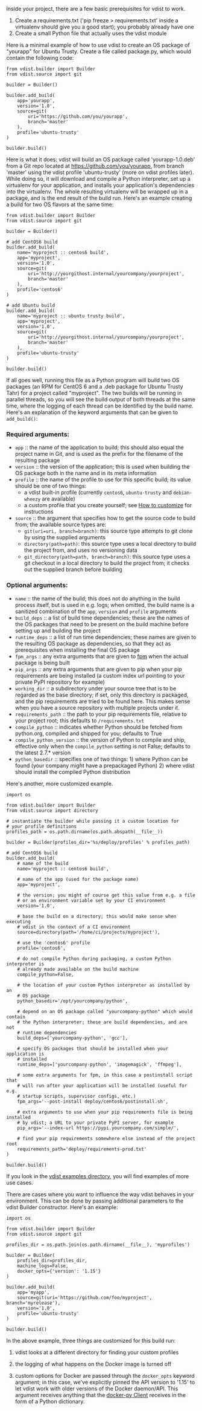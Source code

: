 Inside your project, there are a few basic prerequisites for vdist to work.

1. Create a requirements.txt ('pip freeze > requirements.txt' inside a virtualenv should give you a good start); you probably already have one
2. Create a small Python file that actually uses the vdist module

Here is a minimal example of how to use vdist to create an OS package of "yourapp" for Ubuntu Trusty. Create a file called package.py, which would contain the following code:

```
from vdist.builder import Builder
from vdist.source import git

builder = Builder()

builder.add_build(
    app='yourapp',
    version='1.0',
    source=git(
        uri='https://github.com/you/yourapp',
        branch='master'
    ),
    profile='ubuntu-trusty'
)

builder.build()
```

Here is what it does: vdist will build an OS package called 'yourapp-1.0.deb' from a Git repo located at https://github.com/you/yourapp, from branch 'master' using the vdist profile 'ubuntu-trusty' (more on vdist profiles later). While doing so, it will download and compile a Python interpreter, set up a virtualenv for your application, and installs your application's dependencies into the virtualenv. The whole resulting virtualenv will be wrapped up in a package, and is the end result of the build run. Here's an example creating a build for two OS flavors at the same time:

```
from vdist.builder import Builder
from vdist.source import git

builder = Builder()

# add CentOS6 build
builder.add_build(
    name='myproject :: centos6 build',
    app='myproject',
    version='1.0',
    source=git(
        uri='http://yourgithost.internal/yourcompany/yourproject',
        branch='master'
    ),
    profile='centos6'
)

# add Ubuntu build
builder.add_build(
    name='myproject :: ubuntu trusty build',
    app='myproject',
    version='1.0',
    source=git(
        uri='http://yourgithost.internal/yourcompany/yourproject',
        branch='master'
    ),
    profile='ubuntu-trusty'
)

builder.build()
```

If all goes well, running this file as a Python program will build two OS packages (an RPM for CentOS 6 and a .deb package for Ubuntu Trusty Tahr) for a project called "myproject". The two builds will be running in parallel threads, so you will see the build output of both threads at the same time, where the logging of each thread can be identified by the build name. Here's an explanation of the keyword arguments that can be given to `add_build()`:

### Required arguments:
- `app` :: the name of the application to build; this should also equal the project name in Git, and is used as the prefix for the filename of the resulting package
- `version` :: the version of the application; this is used when building the OS package both in the name and in its meta information
- `profile` :: the name of the profile to use for this specific build; its value should be one of two things:
    * a vdist built-in profile (currently `centos6`, `ubuntu-trusty` and `debian-wheezy` are available)
    * a custom profile that you create yourself; see [How to customize](http://vdist.readthedocs.org/en/latest/howtocustomize) for instructions
- `source` :: the argument that specifies how to get the source code to build from; the available source types are:
    * `git(uri=uri, branch=branch)`: this source type attempts to git clone by using the supplied arguments
    * `directory(path=path)`: this source type uses a local directory to build the project from, and uses no versioning data
    * `git_directory(path=path, branch=branch)`: this source type uses a git checkout in a local directory to build the project from; it checks out the supplied branch before building

### Optional arguments:
- `name` :: the name of the build; this does not do anything in the build process itself, but is used in e.g. logs; when omitted, the build name is a sanitized combination of the `app`, `version` and `profile` arguments
- `build_deps` :: a list of build time dependencies; these are the names of the OS packages that need to be present on the build machine before setting up and building the project
- `runtime_deps` :: a list of run time dependencies; these names are given to the resulting OS package as dependencies, so that they act as prerequisites when installing the final OS package
- `fpm_args` :: any extra arguments that are given to [fpm](https://github.com/jordansissel/fpm) when the actual package is being built
- `pip_args` :: any extra arguments that are given to pip when your pip requirements are being installed (a custom index url pointing to your private PyPI repository for example)
- `working_dir` :: a subdirectory under your source tree that is to be regarded as the base directory; if set, only this directory is packaged, and the pip requirements are tried to be found here. This makes sense when you have a source repository with multiple projects under it.
- `requirements_path` :: the path to your pip requirements file, relative to your project root; this defaults to `/requirements.txt`
- `compile_python` :: indicates whether Python should be fetched from python.org, compiled and shipped for you; defaults to True
- `compile_python_version` :: the version of Python to compile and ship, effective only when the `compile_python` setting is not False; defaults to the latest 2.7.\* version
- `python_basedir` :: specifies one of two things: 1) where Python can be found (your company might have a prepackaged Python) 2) where vdist should install the compiled Python distribution

Here's another, more customized example.

```
import os

from vdist.builder import Builder
from vdist.source import directory

# instantiate the builder while passing it a custom location for
# your profile definitions
profiles_path = os.path.dirname(os.path.abspath(__file__))

builder = Builder(profiles_dir='%s/deploy/profiles' % profiles_path)

# add CentOS6 build
builder.add_build(
    # name of the build
    name='myproject :: centos6 build',

    # name of the app (used for the package name)
    app='myproject',

    # the version; you might of course get this value from e.g. a file
    # or an environment variable set by your CI environment
    version='1.0',

    # base the build on a directory; this would make sense when executing
    # vdist in the context of a CI environment
    source=directory(path='/home/ci/projects/myproject'),

    # use the 'centos6' profile
    profile='centos6',

    # do not compile Python during packaging, a custom Python interpreter is
    # already made available on the build machine
    compile_python=False,

    # the location of your custom Python interpreter as installed by an
    # OS package
    python_basedir='/opt/yourcompany/python',

    # depend on an OS package called "yourcompany-python" which would contain
    # the Python interpreter; these are build dependencies, and are not
    # runtime dependencies
    build_deps=['yourcompany-python', 'gcc'],

    # specify OS packages that should be installed when your application is
    # installed
    runtime_deps=['yourcompany-python', 'imagemagick', 'ffmpeg'],

    # some extra arguments for fpm, in this case a postinstall script that
    # will run after your application will be installed (useful for e.g.
    # startup scripts, supervisor configs, etc.)
    fpm_args='--post-install deploy/centos6/postinstall.sh',

    # extra arguments to use when your pip requirements file is being installed
    # by vdist; a URL to your private PyPI server, for example
    pip_args='--index-url https://pypi.yourcompany.com/simple/',

    # find your pip requirements somewhere else instead of the project root
    requirements_path='deploy/requirements-prod.txt'
)

builder.build()
```
If you look in the [vdist examples directory](https://github.com/objectified/vdist/tree/master/examples), you will find examples of more use cases.

There are cases where you want to influence the way vdist behaves in your environment. This can be done by passing additional parameters to the vdist Builder constructor. Here's an example:

```
import os

from vdist.builder import Builder
from vdist.source import git

profiles_dir = os.path.join(os.path.dirname(__file__), 'myprofiles')

builder = Builder(
    profiles_dir=profiles_dir,
    machine_logs=False,
    docker_opts={'version': '1.15'}
)

builder.add_build(
    app='myapp',
    source=git(uri='https://github.com/foo/myproject', branch='myrelease'),
    version='1.0',
    profile='ubuntu-trusty'
)

builder.build()
```

In the above example, three things are customized for this build run:

1. vdist looks at a different directory for finding your custom profiles

2. the logging of what happens on the Docker image is turned off
 
3. custom options for Docker are passed through the `docker_opts` keyword argument; in this case, we've explicitly pinned the API version to '1.15' to let vdist work with older versions of the Docker daemon/API. This argument receives anything that the [docker-py Client](https://github.com/docker/docker-py) receives in the form of a Python dictionary.
